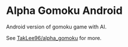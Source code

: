 # Alpha Gomoku Android

Android version of gomoku game with AI.

See [TakLee96/alpha_gomoku](https://github.com/TakLee96/alpha_gomoku) for more.
